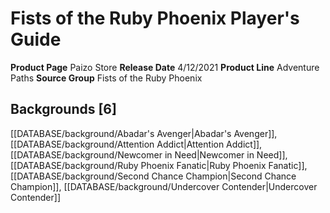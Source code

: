 ﻿---
id: '82'
name: Fists of the Ruby Phoenix Player's Guide
rarity: Common
rus_type_level: null
source: null
trait: null
type: Source

---
# Fists of the Ruby Phoenix Player's Guide

**Product Page** Paizo Store
**Release Date** 4/12/2021
**Product Line** Adventure Paths
**Source Group** Fists of the Ruby Phoenix

## Backgrounds [6]

[[DATABASE/background/Abadar's Avenger|Abadar's Avenger]], [[DATABASE/background/Attention Addict|Attention Addict]], [[DATABASE/background/Newcomer in Need|Newcomer in Need]], [[DATABASE/background/Ruby Phoenix Fanatic|Ruby Phoenix Fanatic]], [[DATABASE/background/Second Chance Champion|Second Chance Champion]], [[DATABASE/background/Undercover Contender|Undercover Contender]]